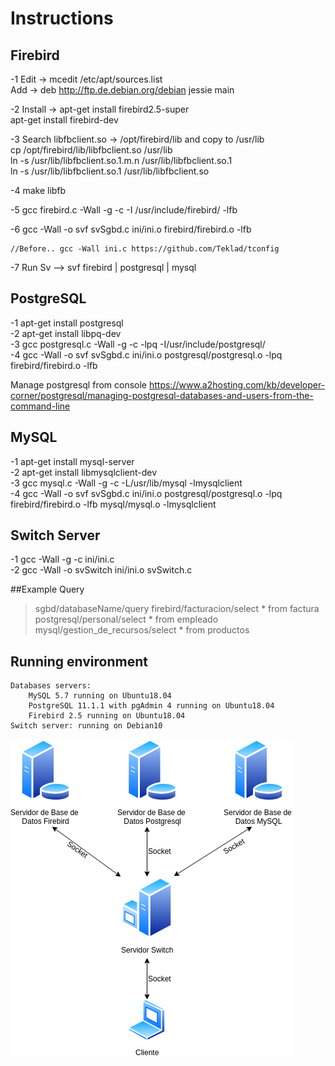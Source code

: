 # Instructions  

## Firebird  

-1 Edit -> mcedit /etc/apt/sources.list  
    Add -> deb http://ftp.de.debian.org/debian jessie main  

-2 Install -> apt-get install firebird2.5-super  
              apt-get install firebird-dev  

-3 Search libfbclient.so -> /opt/firebird/lib and copy to /usr/lib  
          cp /opt/firebird/lib/libfbclient.so /usr/lib  
          ln -s /usr/lib/libfbclient.so.1.m.n /usr/lib/libfbclient.so.1  
          ln -s /usr/lib/libfbclient.so.1 /usr/lib/libfbclient.so  

-4 make libfb  

-5 gcc firebird.c -Wall -g -c -I /usr/include/firebird/ -lfb  

-6 gcc -Wall -o svf  svSgbd.c ini/ini.o firebird/firebird.o -lfb

    //Before.. gcc -Wall ini.c https://github.com/Teklad/tconfig

-7 Run Sv --> svf firebird | postgresql | mysql


## PostgreSQL  

-1 apt-get install postgresql  
-2 apt-get install libpq-dev  
-3 gcc postgresql.c -Wall -g -c -lpq -I/usr/include/postgresql/  
-4 gcc -Wall -o svf  svSgbd.c ini/ini.o postgresql/postgresql.o -lpq firebird/firebird.o -lfb  

Manage postgresql from console https://www.a2hosting.com/kb/developer-corner/postgresql/managing-postgresql-databases-and-users-from-the-command-line  

## MySQL  

-1 apt-get install mysql-server  
-2 apt-get install libmysqlclient-dev  
-3 gcc mysql.c -Wall -g -c -L/usr/lib/mysql -lmysqlclient  
-4 gcc -Wall -o svf  svSgbd.c ini/ini.o postgresql/postgresql.o -lpq firebird/firebird.o -lfb mysql/mysql.o -lmysqlclient  

## Switch Server  

-1 gcc -Wall -g -c ini/ini.c  
-2 gcc -Wall -o svSwitch ini/ini.o svSwitch.c  

##Example Query
  >sgbd/databaseName/query
  >firebird/facturacion/select * from factura
  >postgresql/personal/select * from empleado
  >mysql/gestion_de_recursos/select * from productos

## Running environment
	Databases servers:
		MySQL 5.7 running on Ubuntu18.04
		PostgreSQL 11.1.1 with pgAdmin 4 running on Ubuntu18.04
		Firebird 2.5 running on Ubuntu18.04
	Switch server: running on Debian10
![Architecture](svSwitch.png)
